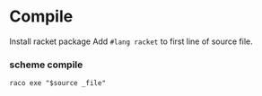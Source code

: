 # Compile


Install racket package
Add `#lang racket` to first line of source file.

### scheme compile

```
raco exe "$source _file"
```

